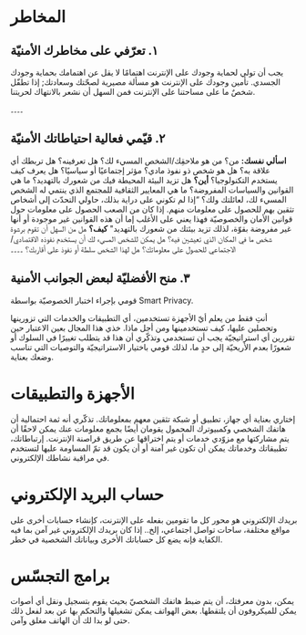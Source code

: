 # المخاطر
## ١. تعرّفي على مخاطرك الأمنيّة
يجب أن تولي لحماية وجودك على الإنترنت اهتمامًا لا يقل عن اهتمامك بحماية  وجودك الجسدي. تأمين وجودك على الإنترنت هو مسألة مصيرية لصحّتك وسعادتك; إذا تطفّل شخصٌ ما على مساحتنا على الإنترنت فمن السهل أن نشعر بالانتهاك لحريتنا.

۔۔۔۔
## ٢. قيّمي فعالية احتياطاتك الأمنيّة
**اسألي نفسك:** من؟ من هو ملاحقِك/الشخص المسيء لك؟ هل تعرفينه؟ هل تربطك أي علاقة به؟ هل هو شخص ذو نفوذ مادي؟ مؤثر إجتماعيًا أو سياسيًا؟ هل يعرف كيف يستخدم التكنولوجيا؟
**أين؟** هل تزيد البيئة المحيطة فيك من شعورك بالتهديد؟ ما هي القوانين والسياسات المفروضة؟ ما هي المعايير الثقافية للمجتمع الذي ينتمي له الشخص المسيء لك، لعائلتك ولك؟
“إذا لم تكوني على دراية بذلك، حاولي التحدّث إلى أشخاص تثقين  بهم للحصول على معلومات منهم. إذا كان من الصعب الحصول على معلومات حول قوانين الأمان والخصوصيّة فهذا يعني على الأغلب إما أن هذه القوانين غير موجودة أو أنها غير مفروضة بقوّة، لذلك تزيد بيئتك من شعورك بالتهديد"
**كيف؟** هل من السهل أن تقوم برشوة شخص ما في المكان الذي تعيشين فيه؟ هل يمكن للشخص المسيء لك أن يستخدم نفوذه الاقتصادي/الاجتماعي للحصول على معلوماتك؟ هل لهذا الشخص سلطة أو نفوذ على أقاربك؟
۔۔۔۔

## ٣. منح الأفضليّة لبعض الجوانب الأمنية
قومي بإجراء اختبار  الخصوصيّة بواسطة Smart Privacy.

أنتِ فقط من يعلم أيّ الأجهزة تستخدمين، أي التطبيقات والخدمات التي تزورينها وتحصلين عليها، كيف تستخدمينها ومن أجل ماذا. خذي هذا المجال بعين الاعتبار حين تقررين أي استراتيجيّة يجب أن تستخدمي  وتذكّري أن هذا قد يتطلب تغييرًا في السلوك أو شعورًا بعدم الأريحيّة إلى حدٍ ما، لذلك قومي باختيار الاستراتيجيّة والتوصيات التي تناسب وضعك بعناية.


# الأجهزة والتطبيقات

إختاري بعناية أي جهاز، تطبيق أو شبكة تثقين معهم بمعلوماتك. تذكّري أنه ثمة احتمالية أن هاتفك الشخصي وكمبيوترك المحمول يقومان أيضًا بجمع معلومات عنك يمكن لاحقًا أن يتم مشاركتها مع مزوّدي خدمات  أو يتم اختراقها عن طريق قراصنة الإنترنت.
إرتباطاتك، تطبيقاتك وخدماتك يمكن أن تكون غير آمنة  أو أن يكون قد تمّ المساومة عليها لتستخدم في مراقبة نشاطك الإلكتروني.


# حساب البريد الإلكتروني
بريدك الإلكتروني هو محور كل ما تقومين بفعله على الإنترنت، كإنشاء حسابات أخرى على مواقع مختلفة، ساحات تواصل اجتماعي، إلخ.. إذا كان بريدك الإلكتروني غير آمن بما فيه الكفاية فإنه يضع كل حساباتك الأخرى وبياناتك الشخصية في خطر.

# برامج التجسّس
يمكن، بدون معرفتك، أن يتم ضبط هاتفك الشخصيّ بحيث يقوم بتسجيل ونقل أي أصوات يمكن للميكروفون أن يلتقطها. بعض الهواتف يمكن تشغيلها والتحكم بها عن بعد لفعل ذلك حتى لو بدا لك أن الهاتف مغلق وآمن.
